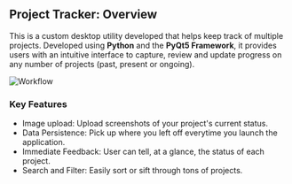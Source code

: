 ## Project Tracker: Overview

This is a custom desktop utility developed that helps keep track of multiple projects. Developed using **Python** and the **PyQt5 Framework**, it provides users with an intuitive interface to capture, review and update progress on any number of projects (past, present or ongoing).


![Workflow](https://github.com/user-attachments/assets/2523f6ff-0bde-47ed-85ec-4e8b55cf2fda)

### Key Features
*   Image upload: Upload screenshots of your project's current status.
*   Data Persistence: Pick up where you left off everytime you launch the application.
*   Immediate Feedback: User can tell, at a glance, the status of each project.
*   Search and Filter: Easily sort or sift through tons of projects.
